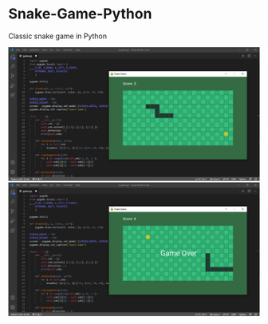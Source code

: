 # Snake-Game-Python
Classic snake game in Python

![alt text](https://github.com/halts440/Snake-Game-Python/blob/main/Snake%201.png?raw=true)
![alt text](https://github.com/halts440/Snake-Game-Python/blob/main/Snake%202.png?raw=true)

